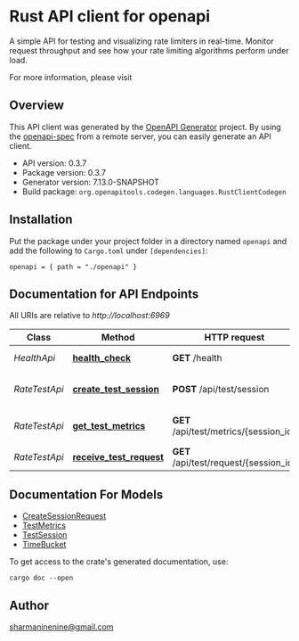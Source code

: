 # Rust API client for openapi

A simple API for testing and visualizing rate limiters in real-time. Monitor request throughput and see how your rate limiting algorithms perform under load.

For more information, please visit []()

## Overview

This API client was generated by the [OpenAPI Generator](https://openapi-generator.tech) project.  By using the [openapi-spec](https://openapis.org) from a remote server, you can easily generate an API client.

- API version: 0.3.7
- Package version: 0.3.7
- Generator version: 7.13.0-SNAPSHOT
- Build package: `org.openapitools.codegen.languages.RustClientCodegen`

## Installation

Put the package under your project folder in a directory named `openapi` and add the following to `Cargo.toml` under `[dependencies]`:

```
openapi = { path = "./openapi" }
```

## Documentation for API Endpoints

All URIs are relative to *http://localhost:6969*

Class | Method | HTTP request | Description
------------ | ------------- | ------------- | -------------
*HealthApi* | [**health_check**](docs/HealthApi.md#health_check) | **GET** /health | Health Check
*RateTestApi* | [**create_test_session**](docs/RateTestApi.md#create_test_session) | **POST** /api/test/session | Create a new test session
*RateTestApi* | [**get_test_metrics**](docs/RateTestApi.md#get_test_metrics) | **GET** /api/test/metrics/{session_id} | Get metrics for a test session
*RateTestApi* | [**receive_test_request**](docs/RateTestApi.md#receive_test_request) | **GET** /api/test/request/{session_id} | Receive a test request


## Documentation For Models

 - [CreateSessionRequest](docs/CreateSessionRequest.md)
 - [TestMetrics](docs/TestMetrics.md)
 - [TestSession](docs/TestSession.md)
 - [TimeBucket](docs/TimeBucket.md)


To get access to the crate's generated documentation, use:

```
cargo doc --open
```

## Author

sharmaninenine@gmail.com

